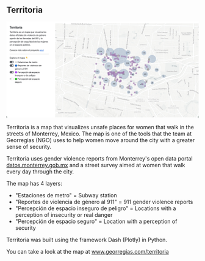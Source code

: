 ## Territoria

![alt text](assets/territoria.jpeg)


Territoria is a map that visualizes unsafe places for women that walk in the streets of Monterrey, Mexico. The map is one 
of the tools that the team at Georregias (NGO) uses to help women move around the city with a greater sense of security.

Territoria uses gender violence reports from Monterrey's open data portal [datos.monterrey.gob.mx](https://datos.monterrey.gob.mx/) and
a street survey aimed at women that walk every day through the city.

The map has 4 layers:
- "Estaciones de metro" = Subway station
- "Reportes de violencia de género al 911" = 911 gender violence reports
- "Percepción de espacio inseguro de peligro" = Locations with a perception of insecurity or real danger
- "Percepción de espacio seguro" = Location with a perception of security

Territoria was built using the framework Dash (Plotly) in Python.

You can take a look at the map at www.georregias.com/territoria
